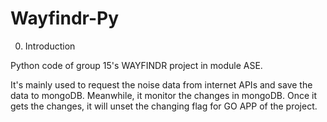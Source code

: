 # Wayfindr-Py

0. Introduction

Python code of group 15's WAYFINDR project in module ASE.

It's mainly used to request the noise data from internet APIs and save the data to mongoDB. Meanwhile, it monitor the changes in mongoDB. Once it gets the changes, it will unset the changing flag for GO APP of the project.

